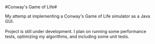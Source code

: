 #Conway's Game of Life#

My attemp at implementing a Conway's Game of Life simulator as a Java GUI.  <br /><br />
Project is still under development. I plan on running some performance tests, optimizing my algorithms, and including some unit tests. <br />
